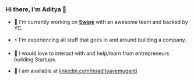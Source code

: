 <!--
**swipe9/swipe9** is a ✨ _special_ ✨ repository because its `README.md` (this file) appears on your GitHub profile.

Here are some ideas to get you started:

- 🔭 I’m currently working on
- 🌱 I’m currently learning ...
- 👯 I’m looking to collaborate on ...
- 🤔 I’m looking for help with ...
- 💬 Ask me about ...
- 📫 How to reach me: ...
- 😄 Pronouns: ...
- ⚡ Fun fact: ...
-->

### Hi there, I'm Aditya 👋

- 🔭 I'm currently working on [**Swipe**](https://getswipe.in) with an awesome team and backed by YC.

- ⚡ I'm experiencing all stuff that goes in and around building a company.

- :raised_hands: I would love to interact with and help/learn from entrepreneurs building Startups.

- :email: I am available at [linkedin.com/in/adityavemuganti](https://www.linkedin.com/in/adityavemuganti/)
